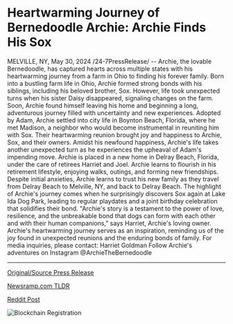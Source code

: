 # Heartwarming Journey of Bernedoodle Archie: Archie Finds His Sox

MELVILLE, NY, May 30, 2024 /24-7PressRelease/ -- Archie, the lovable Bernedoodle, has captured hearts across multiple states with his heartwarming journey from a farm in Ohio to finding his forever family.  Born into a bustling farm life in Ohio, Archie formed strong bonds with his siblings, including his beloved brother, Sox. However, life took unexpected turns when his sister Daisy disappeared, signaling changes on the farm. Soon, Archie found himself leaving his home and beginning a long, adventurous journey filled with uncertainty and new experiences.  Adopted by Adam, Archie settled into city life in Boynton Beach, Florida, where he met Madison, a neighbor who would become instrumental in reuniting him with Sox. Their heartwarming reunion brought joy and happiness to Archie, Sox, and their owners. Amidst his newfound happiness, Archie's life takes another unexpected turn as he experiences the upheaval of Adam's impending move.  Archie is placed in a new home in Delray Beach, Florida, under the care of retirees Harriet and Joel. Archie learns to flourish in his retirement lifestyle, enjoying walks, outings, and forming new friendships. Despite initial anxieties, Archie learns to trust his new family as they travel from Delray Beach to Melville, NY, and back to Delray Beach.  The highlight of Archie's journey comes when he surprisingly discovers Sox again at Lake Ida Dog Park, leading to regular playdates and a joint birthday celebration that solidifies their bond.  "Archie's story is a testament to the power of love, resilience, and the unbreakable bond that dogs can form with each other and with their human companions," says Harriet, Archie's loving owner.  Archie's heartwarming journey serves as an inspiration, reminding us of the joy found in unexpected reunions and the enduring bonds of family.  For media inquiries, please contact: Harriet Goldman  Follow Archie's adventures on Instagram @ArchieTheBernedoodle 

---

[Original/Source Press Release](https://www.24-7pressrelease.com/press-release/511271/heartwarming-journey-of-bernedoodle-archie-archie-finds-his-sox)
                    

[Newsramp.com TLDR](None) 



[Reddit Post](https://www.reddit.com/r/newsramp/comments/1d3y4u6/heartwarming_journey_of_archie_the_bernedoodle/) 



![Blockchain Registration](https://cdn.newsramp.app/24-7PressRelease/qrcode/245/30/swimc7Jg.webp)